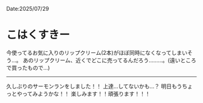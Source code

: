 Date:2025/07/29
# こはくすきー

今使ってるお気に入りのリップクリーム(2本)がほぼ同時になくなってしまいそう…。
あのリップクリーム、近くでどこに売ってるんだろう………。(遠いところで買ったもので…)

---

久しぶりのサーモンランをしました！！
上達…してないかも…？
明日もうちょっとやってみようかな！！
楽しみます！！頑張ります！！！
